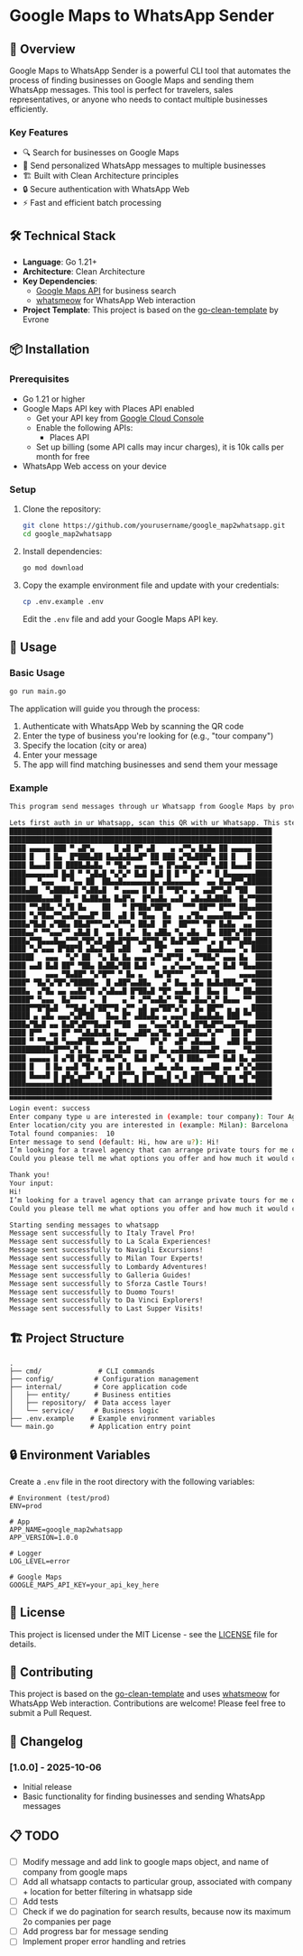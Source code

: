 # Google Maps to WhatsApp Sender

## 🚀 Overview

Google Maps to WhatsApp Sender is a powerful CLI tool that automates the process of finding businesses on Google Maps and sending them WhatsApp messages. This tool is perfect for travelers, sales representatives, or anyone who needs to contact multiple businesses efficiently.

### Key Features

- 🔍 Search for businesses on Google Maps
- 💬 Send personalized WhatsApp messages to multiple businesses
- 🏗 Built with Clean Architecture principles
- 🔒 Secure authentication with WhatsApp Web
- ⚡ Fast and efficient batch processing

## 🛠 Technical Stack

- **Language**: Go 1.21+
- **Architecture**: Clean Architecture
- **Key Dependencies**:
  - [Google Maps API](https://developers.google.com/maps/documentation/places/web-service/overview) for business search
  - [whatsmeow](https://github.com/tulir/whatsmeow) for WhatsApp Web interaction
- **Project Template**: This project is based on the [go-clean-template](https://github.com/evrone/go-clean-template) by Evrone

## 📦 Installation

### Prerequisites

- Go 1.21 or higher
- Google Maps API key with Places API enabled
  - Get your API key from [Google Cloud Console](https://console.cloud.google.com/)
  - Enable the following APIs:
    - Places API
  - Set up billing (some API calls may incur charges), it is 10k calls per month for free
- WhatsApp Web access on your device

### Setup

1. Clone the repository:
   ```bash
   git clone https://github.com/yourusername/google_map2whatsapp.git
   cd google_map2whatsapp
   ```

2. Install dependencies:
   ```bash
   go mod download
   ```

3. Copy the example environment file and update with your credentials:
   ```bash
   cp .env.example .env
   ```
   Edit the `.env` file and add your Google Maps API key.

## 🚀 Usage

### Basic Usage

```bash
go run main.go
```

The application will guide you through the process:
1. Authenticate with WhatsApp Web by scanning the QR code
2. Enter the type of business you're looking for (e.g., "tour company")
3. Specify the location (city or area)
4. Enter your message
5. The app will find matching businesses and send them your message

### Example

```bash
This program send messages through ur Whatsapp from Google Maps by provided location

Lets first auth in ur Whatsapp, scan this QR with ur Whatsapp. This step could be skipped if u already logged in
█████████████████████████████████████████████████████████████████
█████████████████████████████████████████████████████████████████
████ ▄▄▄▄▄ ███ ▀ ▄█▀▄     █ ▄█ █▀ ▄█    ▄ ▄▀▀▄ █▄█▄ ██ ▄▄▄▄▄ ████
████ █   █ █▄  █▀███▄██ █▄▄█▄█▄▄█▀ ██ ███ ▄▀█▄███▀▄ ██ █   █ ████
████ █▄▄▄█ ██ ████▄█▄█▄ ▀ ▀█▄▀ ▄▄▄ ▀▀▄ █▀▄▄█▄ ▄▀▀ ▀▄██ █▄▄▄█ ████
████▄▄▄▄▄▄▄█ █▄█ ▀ ▀▄█▄█ ▀▄▀▄▀ █▄█ █▄█ █ █ ▀ █▄▀ ▀ █ █▄▄▄▄▄▄▄████
████   ▀▄▄▄  ▀ ▀▄▄ ██  ██▄▄█▄▄▄▄▄▄▄█▄ ▄█▄▄▄▄▄█▄  ▄▄ █▄▄█▀▀▄██████
████▄██  ▀▄████▄█ ▀▄██▄█  ▀ ▄▄▄▄ █ █ █ ▀▀█▀▄ ▄  ▄▄█▀▀▄█ ▀██  ████
████████▄▄▄██ ▄ ▀ █▄██▄█▄ █▄█▀▄  █▀▄▄█▄ ▄▄█  ▄█▄▄█▄███▄  █▄▀▀████
████ ▀▀▄██▄ ▀▄▀█ █▄    ██   ▀ █▀██▄▀██▀█   ▀▀▀ ██▀▀ █▀▀▀ ██▄▄████
████ ▀▄▀█▄▄▀▀▄▄█▀▄▄▄█▀ ██  ▄█ █ ▀█▄▄  █▄  ▄ ▄▀█▄ ▄▄▄▄██▄▄█▀▄ ████
████▄▀█▄█ ▄▀██▄ ██▄█▀▀▀▄▄▀▄▀▀▀▄ ██▄█  █▀  ██▀▀▀ ▀█▀ █▄█▄  ▄▄ ████
████▄▄▀ ▀▀▄▄▄▀▀ ▄█▄█ █  ▄▄ █ ▄▀  █▄ ▄██▄ ▀▄ ▄█▄  █▄ ███▀▄▀██▀████
████▄▀▀█▄▄▄█▄▄▀▀▀▄▀█▀▄█ ▄█▄█▀█▀▀▄█▀▀█▄▀ █▄█▀▄██▀▀ ▄ ▄▀█▀▀▄██▄████
████ ▀▄▀▄▄▄ █▀██▀█ ▄█▄▄▀██ ▄██   ▄█ ▀█▀  ▄▄  ▄▄  █▄▄█▄▄▄ ▀▄ █████
██████   ▄▄▄  ▀▄▀ ██  ▀▄ █▄ █▄ ▄▄▄ ▄▀▀▄█▀▀█ ▄ ▀▀██▄▀ ▄▄▄ █▄  ████
████ ▄▄█ █▄█ ██▀ ▀██▄ █▄██▄▀██ █▄█ ▀  ▄ ▄▀▄▄▄▀▄▄ ▄▄▀ █▄█ ▀█▄▄████
████     ▄▄▄ ▀█▄██▀ ▀▄▀█▀▀ ▀ █▄ ▄   █▄▀█▀▀▀  ▄▀▀▀ ▀█     ▄▄▄▄████
████▀ ▀█▄▀▄▀█▀▄▀█████▄  █ ▄██▀▄▄██▄   ▄▀ █▄▄ ▄█▄ █▄█▄███▄▄▀ ▀████
████▄  ▄▀█▄ ▄▄ ▄▄█▄▀█ ▄▀▄█▄▄█ █▀██▄█ ▀█▀ ▄▄█▄ █  █▄▄ █  ▀ ██▄████
█████▀ ▀▄▄▄  █▄▀▀▀▀ ▄  █    ▄ ▀ ▄▀▀▄▄█▄▀ ▀█▄ ▄█▄▄▀▄▀ █▄▄▄ ▀▀ ████
█████▀▀█▀█▄█  ▀▀█▄█ ▄▀██▀▀█ ▄▀▀ ▄█ ▄▄▀██▀▄▀▄  █▄ ██▀▀ ▄ ▄ ▄ █████
█████ ▄ ▄█▄ ▄▄▄▀▄█▀██   █▄▄ █▀ ▄██▄█▄ ▄ ▄▄▄▀ ██▄▄█▄█▄ ███ ▀▀ ████
████▄▀█▄█ ▄▄ █▄█▀▄█▀▀█▄▄█ ▀▀██  ▄▄ ▀▄▄▄▀▄█ █▄ █▀█▄█▀▀▄▄▄▀▀█▄▄████
████ █▀▀  ▄▄ █▀ ▀▀▄█▄█▄█▄ █▄▄  ▄██▀▄▄▀█▄ ▄█ ▄██▄▄▀▄▀▀  ██ █▀ ████
████ ▀ ▀▀▄▄█ ▀▄▄▄█▀██▄ ▄█▄▀▄▄▀▀▀   █▀▄▀  ▄█▀ ▄█▄▄▄█   ▄██ █▄▄████
██████████▄█▀▀▀▄▀▄ █▄▄ ▄▄▄ █▄█ ▄▄▄   █▄ ▄▄█▄▄██▄▄▄█▀ ▄▄▄  ▀█▄████
████ ▄▄▄▄▄ █ ▄▀█ █▀█▄ ▄▀█▄▀▀▄  █▄█ █▀  ▀▄ █ ███▄ ▀▀▀ █▄█ █▄ ▄████
████ █   █ █▄ ▄▄█ ▀█ ▄  ▄▄ █ █   ▄  ▄█▄ ▄█▄  ▄▄ ▄▄██ ▄▄ ▄▀▄▀▄████
████ █▄▄▄█ █ ▄█▄▀▄▄█▀ █ ▄▀ █▀▀▀▄ █▀▀▄▄ █ ▄ █ ▄██▀▀█▄▄▀▄▄ ▄█▀▄████
████▄▄▄▄▄▄▄█▄█▄███▄▄▄▄▄██▄▄██▄▄█▄█▄▄████▄▄█▄▄███▄▄▄██▄██▄▄█▄▄████
█████████████████████████████████████████████████████████████████
▀▀▀▀▀▀▀▀▀▀▀▀▀▀▀▀▀▀▀▀▀▀▀▀▀▀▀▀▀▀▀▀▀▀▀▀▀▀▀▀▀▀▀▀▀▀▀▀▀▀▀▀▀▀▀▀▀▀▀▀▀▀▀▀▀
Login event: success
Enter company type u are interested in (example: tour company): Tour Agency
Enter location/city you are interested in (example: Milan): Barcelona
Total found companies:  10
Enter message to send (default: Hi, how are u?): Hi!
I’m looking for a travel agency that can arrange private tours for me over three days in different areas.
Could you please tell me what options you offer and how much it would cost?

Thank you!
Your input:
Hi!
I’m looking for a travel agency that can arrange private tours for me over three days in different areas.
Could you please tell me what options you offer and how much it would cost?

Starting sending messages to whatsapp
Message sent successfully to Italy Travel Pro!
Message sent successfully to La Scala Experiences!
Message sent successfully to Navigli Excursions!
Message sent successfully to Milan Tour Experts!
Message sent successfully to Lombardy Adventures!
Message sent successfully to Galleria Guides!
Message sent successfully to Sforza Castle Tours!
Message sent successfully to Duomo Tours!
Message sent successfully to Da Vinci Explorers!
Message sent successfully to Last Supper Visits!

```

## 🏗 Project Structure

```
.
├── cmd/              # CLI commands
├── config/          # Configuration management
├── internal/        # Core application code
│   ├── entity/      # Business entities
│   ├── repository/  # Data access layer
│   └── service/     # Business logic
├── .env.example    # Example environment variables
└── main.go         # Application entry point
```

## 🔒 Environment Variables

Create a `.env` file in the root directory with the following variables:

```
# Environment (test/prod)
ENV=prod

# App
APP_NAME=google_map2whatsapp
APP_VERSION=1.0.0

# Logger
LOG_LEVEL=error

# Google Maps
GOOGLE_MAPS_API_KEY=your_api_key_here
```

## 📝 License

This project is licensed under the MIT License - see the [LICENSE](LICENSE) file for details.

## 🤝 Contributing

This project is based on the [go-clean-template](https://github.com/evrone/go-clean-template) and uses [whatsmeow](https://github.com/tulir/whatsmeow) for WhatsApp Web interaction. Contributions are welcome! Please feel free to submit a Pull Request.

## 📄 Changelog

### [1.0.0] - 2025-10-06
- Initial release
- Basic functionality for finding businesses and sending WhatsApp messages

## 📋 TODO

- [ ] Modify message and add link to google maps object, and name of company from google maps
- [ ] Add all whatsapp contacts to particular group, associated with company + location for better filtering in whatsapp side 
- [ ] Add tests
- [ ] Check if we do pagination for search results, because now its maximum 2o companies per page
- [ ] Add progress bar for message sending
- [ ] Implement proper error handling and retries
